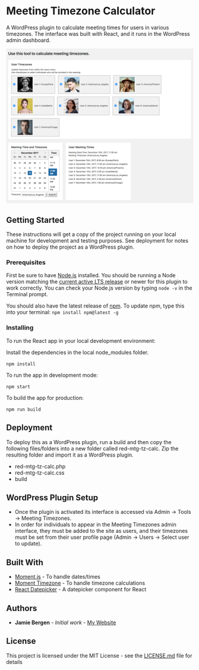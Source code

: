 # Meeting Timezone Calculator

A WordPress plugin to calculate meeting times for users in various timezones. The interface was built with React, and it runs in the WordPress admin dashboard.

![screenshot of user interface](https://github.com/jamiebergen/meeting-timezones/blob/master/mtg-tz-calc.png)

## Getting Started

These instructions will get a copy of the project running on your local machine for development and testing purposes. See deployment for notes on how to deploy the project as a WordPress plugin.

### Prerequisites

First be sure to have [Node.js](https://nodejs.org/en/) installed. You should be running a Node version matching the [current active LTS release](https://github.com/nodejs/Release#release-schedule) or newer for this plugin to work correctly. You can check your Node.js version by typing `node -v` in the Terminal prompt.

You should also have the latest release of [npm](https://npmjs.org). To update npm, type this into your terminal: `npm install npm@latest -g`

### Installing

To run the React app in your local development environment:

Install the dependencies in the local node_modules folder.

```
npm install
```

To run the app in development mode:

```
npm start
```

To build the app for production:

```
npm run build
```

## Deployment

To deploy this as a WordPress plugin, run a build and then copy the following files/folders into a new folder called red-mtg-tz-calc. Zip the resulting folder and import it as a WordPress plugin.

* red-mtg-tz-calc.php
* red-mtg-tz-calc.css
* build

## WordPress Plugin Setup

* Once the plugin is activated its interface is accessed via Admin -> Tools -> Meeting Timezones.
* In order for individuals to appear in the Meeting Timezones admin interface, they must be added to the site as users, and their timezones must be set from their user profile page (Admin -> Users -> Select user to update).

## Built With

* [Moment.js](https://momentjs.com/) - To handle dates/times
* [Moment Timezone](https://momentjs.com/timezone/) - To handle timezone calculations
* [React Datepicker](https://github.com/Hacker0x01/react-datepicker) - A datepicker component for React

## Authors

* **Jamie Bergen** - *Initial work* - [My Website](https://jamiebergen.com/)

## License

This project is licensed under the MIT License - see the [LICENSE.md](LICENSE.md) file for details
